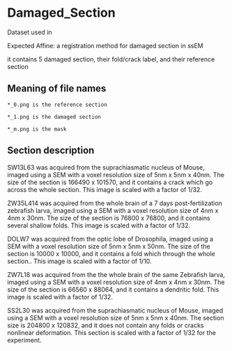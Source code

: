 # Damaged_Section
Dataset used in 

Expected Affine: a registration method for damaged section in ssEM

it contains 5 damaged section, their fold/crack label, and their reference section

## Meaning of file names
    *_0.png is the reference section

    *_1.png is the damaged section

    *_m.png is the mask
    
## Section description

SW13L63 was acquired from the suprachiasmatic nucleus of Mouse, imaged using a SEM with a voxel resolution size of 5nm x 5nm x 40nm. The size of the section is 166490 x 101570, and it contains a crack which go across the whole section. This image is scaled with a factor of 1/32.

ZW35L414 was acquired from the whole brain of a 7 days post-fertilization zebrafish larva, imaged using a SEM with a voxel resolution size of 4nm x 4nm x 30nm. The size of the section is 76800 x 76800, and it contains several shallow folds. This image is scaled with a factor of 1/32.

DOLW7 was acquired from the optic lobe of Drosophila, imaged using a SEM with a voxel resolution size of 5nm x 5nm x 50nm. The size of the section is 10000 x 10000, and it contains a fold which through the whole section.. This image is scaled with a factor of 1/10.

ZW7L18 was acquired from the the whole brain of the same Zebrafish larva, imaged using a SEM with a voxel resolution size of 4nm x 4nm x 30nm. The size of the section is 66560 x 88064, and it contains a dendritic fold. This image is scaled with a factor of 1/32.

SS2L30 was acquired from the suprachiasmatic nucleus of Mouse, imaged using a SEM with a voxel resolution size of 5nm x 5nm x 40nm. The section size is 204800 x 120832, and it does not contain any folds or cracks nonlinear deformation. This section is scaled with a factor of 1/32 for the experiment.
